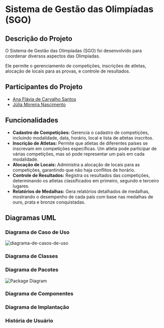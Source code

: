 # Sistema de Gestão das Olimpíadas (SGO)
## Descrição do Projeto
O Sistema de Gestão das Olimpíadas (SGO) foi desenvolvido para coordenar diversos aspectos das Olimpíadas.

Ele permite o gerenciamento de competições, inscrições de atletas, alocação de locais para as provas, e controle de resultados.

## Participantes do Projeto
* [Ana Flávia de Carvalho Santos](https://github.com/anaflaviacsantos)
* [Júlia Moreira Nascimento](https://github.com/JulyaMoreyra)

## Funcionalidades
* **Cadastro de Competições:** Gerencia o cadastro de competições, incluindo modalidade, data, horário, local e lista de atletas inscritos.
* **Inscrição de Atletas:** Permite que atletas de diferentes países se inscrevam em competições específicas. Um atleta pode participar de várias competições, mas só pode representar um país em cada modalidade.
* **Alocação de Locais:** Administra a alocação de locais para as competições, garantindo que não haja conflitos de horário.
* **Controle de Resultados:** Registra os resultados das competições, determinando os atletas classificados em primeiro, segundo e terceiro lugares.
* **Relatórios de Medalhas:** Gera relatórios detalhados de medalhas, mostrando o desempenho de cada país com base nas medalhas de ouro, prata e bronze conquistadas.

## Diagramas UML

### Diagrama de Caso de Uso
![diagrama-de-casos-de-uso](https://github.com/user-attachments/assets/74097f2e-5dd0-4f81-9f1c-d3dec3c133b6)

### Diagrama de Classes 


### Diagrama de Pacotes
![Package Diagram](https://github.com/user-attachments/assets/c27e333e-cbfd-4a96-b113-4f2bf422f1a6)

### Diagrama de Componentes

### Diagrama de Implantação

### História de Usuário

